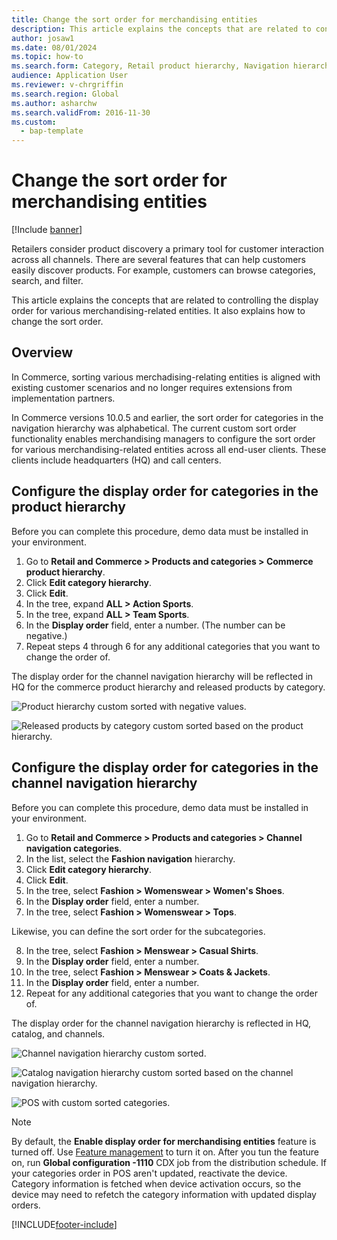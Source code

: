```yaml
---
title: Change the sort order for merchandising entities
description: This article explains the concepts that are related to controlling the display order for various merchandising-related entities in Dynamics 365 Commerce.
author: josaw1
ms.date: 08/01/2024
ms.topic: how-to
ms.search.form: Category, Retail product hierarchy, Navigation hierarchy
audience: Application User
ms.reviewer: v-chrgriffin
ms.search.region: Global
ms.author: asharchw
ms.search.validFrom: 2016-11-30
ms.custom: 
  - bap-template
---
```


# Change the sort order for merchandising entities


[!Include [banner](includes/banner.md)]

Retailers consider product discovery a primary tool for customer interaction across all channels. There are several features that can help customers easily discover products. For example, customers can browse categories, search, and filter.

This article explains the concepts that are related to controlling the display order for various merchandising-related entities. It also explains how to change the sort order.

## Overview

In Commerce, sorting various merchadising-relating entities is aligned with existing customer scenarios and no longer requires extensions from implementation partners.

In Commerce versions 10.0.5 and earlier, the sort order for categories in the navigation hierarchy was alphabetical. The current custom sort order functionality enables merchandising managers to configure the sort order for various merchandising-related entities across all end-user clients. These clients include headquarters (HQ) and call centers.

## Configure the display order for categories in the product hierarchy

Before you can complete this procedure, demo data must be installed in your environment.

1. Go to **Retail and Commerce \> Products and categories \> Commerce product hierarchy**.
2. Click **Edit category hierarchy**.
3. Click **Edit**.
4. In the tree, expand **ALL \> Action Sports**.
5. In the tree, expand **ALL \> Team Sports**.
6. In the **Display order** field, enter a number. (The number can be negative.)
7. Repeat steps 4 through 6 for any additional categories that you want to change the order of.

The display order for the channel navigation hierarchy will be reflected in HQ for the commerce product hierarchy and released products by category.

![Product hierarchy custom sorted with negative values.](./media/RetailProductHierarchyCustomSortedWithNegativeValues.png)

![Released products by category custom sorted based on the product hierarchy.](./media/ReleasedProductsByCategoryCustomSortedBasedOnRetailProductHierarchy.png)

## Configure the display order for categories in the channel navigation hierarchy

Before you can complete this procedure, demo data must be installed in your environment.

1. Go to **Retail and Commerce \> Products and categories \> Channel navigation categories**.
2. In the list, select the **Fashion navigation** hierarchy.
3. Click **Edit category hierarchy**.
4. Click **Edit**.
5. In the tree, select **Fashion \> Womenswear \> Women's Shoes**.
6. In the **Display order** field, enter a number.
7. In the tree, select **Fashion \> Womenswear \> Tops**.

Likewise, you can define the sort order for the subcategories.

8. In the tree, select **Fashion \> Menswear \> Casual Shirts**.
9. In the **Display order** field, enter a number.
10. In the tree, select **Fashion \> Menswear \> Coats & Jackets**.
11. In the **Display order** field, enter a number.
12. Repeat for any additional categories that you want to change the order of.

The display order for the channel navigation hierarchy is reflected in HQ, catalog, and channels.

![Channel navigation hierarchy custom sorted.](./media/ChannelNavCustomSorted.png)

![Catalog navigation hierarchy custom sorted based on the channel navigation hierarchy.](./media/CatalogNavHierarchyCustomSortedBasedOnChannelNav.png)

![POS with custom sorted categories.](./media/POSChannelCategoriesCustomSorted.png)

> [!NOTE]
> By default, the **Enable display order for merchandising entities** feature is turned off. Use [Feature management](../fin-ops-core/fin-ops/get-started/feature-management/feature-management-overview.md) to turn it on. After you tun the feature on, run **Global configuration -1110** CDX job from the distribution schedule.
> If your categories order in POS aren't updated, reactivate the device. Category information is fetched when device activation occurs, so the device may need to refetch the category information with updated display orders. 

[!INCLUDE[footer-include](../includes/footer-banner.md)]
